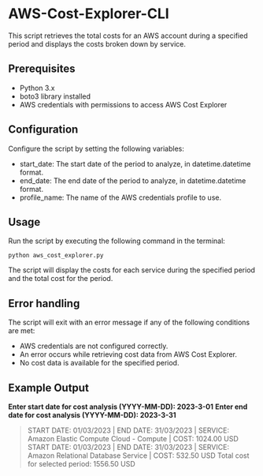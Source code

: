 # AWS-Cost-Explorer-CLI

This script retrieves the total costs for an AWS account during a specified period and displays the costs broken down by service.

## Prerequisites
* Python 3.x
* boto3 library installed
* AWS credentials with permissions to access AWS Cost Explorer

## Configuration
Configure the script by setting the following variables:

* start_date: The start date of the period to analyze, in datetime.datetime format.
* end_date: The end date of the period to analyze, in datetime.datetime format.
* profile_name: The name of the AWS credentials profile to use.

## Usage
Run the script by executing the following command in the terminal:

`python aws_cost_explorer.py`

The script will display the costs for each service during the specified period and the total cost for the period.

## Error handling
The script will exit with an error message if any of the following conditions are met:

* AWS credentials are not configured correctly.
* An error occurs while retrieving cost data from AWS Cost Explorer.
* No cost data is available for the specified period.

## Example Output
**Enter start date for cost analysis (YYYY-MM-DD): 2023-3-01**
**Enter end date for cost analysis (YYYY-MM-DD): 2023-3-31**
> START DATE: 01/03/2023 | END DATE: 31/03/2023 | SERVICE: Amazon Elastic Compute Cloud - Compute | COST: 1024.00 USD
> START DATE: 01/03/2023 | END DATE: 31/03/2023 | SERVICE: Amazon Relational Database Service     | COST: 532.50 USD
> Total cost for selected period: 1556.50 USD
